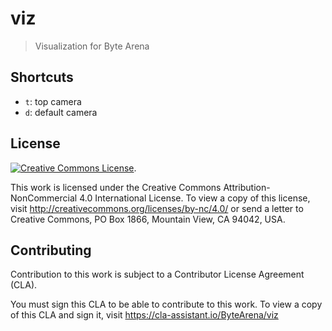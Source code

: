 # viz

> Visualization for Byte Arena

## Shortcuts

- `t`: top camera
- `d`: default camera

## License

<a rel="license" href="http://creativecommons.org/licenses/by-nc/4.0/"><img alt="Creative Commons License" style="border-width:0" src="https://i.creativecommons.org/l/by-nc/4.0/88x31.png" /></a>.

This work is licensed under the Creative Commons Attribution-NonCommercial 4.0 International License. To view a copy of this license, visit http://creativecommons.org/licenses/by-nc/4.0/ or send a letter to Creative Commons, PO Box 1866, Mountain View, CA 94042, USA.

## Contributing

Contribution to this work is subject to a Contributor License Agreement (CLA).

You must sign this CLA to be able to contribute to this work. To view a copy of this CLA and sign it, visit https://cla-assistant.io/ByteArena/viz

